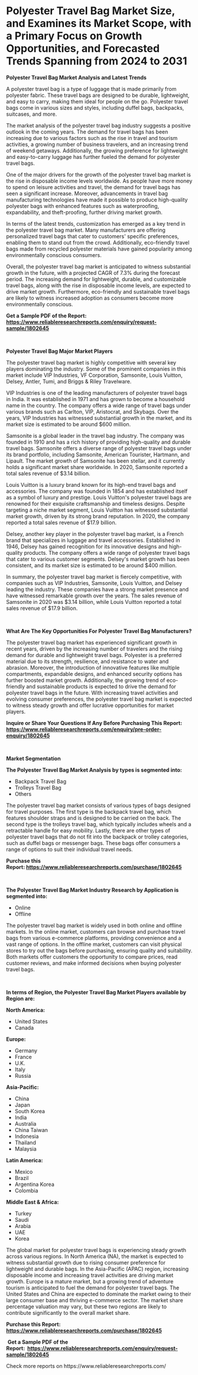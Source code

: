 <p><h1>Polyester Travel Bag Market Size, and Examines its Market Scope, with a Primary Focus on Growth Opportunities, and Forecasted Trends Spanning from 2024 to 2031</h1></p><p><strong>Polyester Travel Bag Market Analysis and Latest Trends</strong></p>
<p><p>A polyester travel bag is a type of luggage that is made primarily from polyester fabric. These travel bags are designed to be durable, lightweight, and easy to carry, making them ideal for people on the go. Polyester travel bags come in various sizes and styles, including duffel bags, backpacks, suitcases, and more.</p><p>The market analysis of the polyester travel bag industry suggests a positive outlook in the coming years. The demand for travel bags has been increasing due to various factors such as the rise in travel and tourism activities, a growing number of business travelers, and an increasing trend of weekend getaways. Additionally, the growing preference for lightweight and easy-to-carry luggage has further fueled the demand for polyester travel bags.</p><p>One of the major drivers for the growth of the polyester travel bag market is the rise in disposable income levels worldwide. As people have more money to spend on leisure activities and travel, the demand for travel bags has seen a significant increase. Moreover, advancements in travel bag manufacturing technologies have made it possible to produce high-quality polyester bags with enhanced features such as waterproofing, expandability, and theft-proofing, further driving market growth.</p><p>In terms of the latest trends, customization has emerged as a key trend in the polyester travel bag market. Many manufacturers are offering personalized travel bags that cater to customers' specific preferences, enabling them to stand out from the crowd. Additionally, eco-friendly travel bags made from recycled polyester materials have gained popularity among environmentally conscious consumers.</p><p>Overall, the polyester travel bag market is anticipated to witness substantial growth in the future, with a projected CAGR of 7.3% during the forecast period. The increasing demand for lightweight, durable, and customizable travel bags, along with the rise in disposable income levels, are expected to drive market growth. Furthermore, eco-friendly and sustainable travel bags are likely to witness increased adoption as consumers become more environmentally conscious.</p></p>
<p><strong>Get a Sample PDF of the Report:&nbsp; <a href="https://www.reliableresearchreports.com/enquiry/request-sample/1802645">https://www.reliableresearchreports.com/enquiry/request-sample/1802645</a></strong></p>
<p>&nbsp;</p>
<p><strong>Polyester Travel Bag Major Market Players</strong></p>
<p><p>The polyester travel bag market is highly competitive with several key players dominating the industry. Some of the prominent companies in this market include VIP Industries, VF Corporation, Samsonite, Louis Vuitton, Delsey, Antler, Tumi, and Briggs & Riley Travelware.</p><p>VIP Industries is one of the leading manufacturers of polyester travel bags in India. It was established in 1971 and has grown to become a household name in the country. The company offers a wide range of travel bags under various brands such as Carlton, VIP, Aristocrat, and Skybags. Over the years, VIP Industries has witnessed substantial growth in the market, and its market size is estimated to be around $600 million.</p><p>Samsonite is a global leader in the travel bag industry. The company was founded in 1910 and has a rich history of providing high-quality and durable travel bags. Samsonite offers a diverse range of polyester travel bags under its brand portfolio, including Samsonite, American Tourister, Hartmann, and Lipault. The market growth of Samsonite has been stellar, and it currently holds a significant market share worldwide. In 2020, Samsonite reported a total sales revenue of $3.14 billion.</p><p>Louis Vuitton is a luxury brand known for its high-end travel bags and accessories. The company was founded in 1854 and has established itself as a symbol of luxury and prestige. Louis Vuitton's polyester travel bags are renowned for their exquisite craftsmanship and timeless designs. Despite targeting a niche market segment, Louis Vuitton has witnessed substantial market growth, driven by its strong brand reputation. In 2020, the company reported a total sales revenue of $17.9 billion.</p><p>Delsey, another key player in the polyester travel bag market, is a French brand that specializes in luggage and travel accessories. Established in 1946, Delsey has gained recognition for its innovative designs and high-quality products. The company offers a wide range of polyester travel bags that cater to various customer segments. Delsey's market growth has been consistent, and its market size is estimated to be around $400 million.</p><p>In summary, the polyester travel bag market is fiercely competitive, with companies such as VIP Industries, Samsonite, Louis Vuitton, and Delsey leading the industry. These companies have a strong market presence and have witnessed remarkable growth over the years. The sales revenue of Samsonite in 2020 was $3.14 billion, while Louis Vuitton reported a total sales revenue of $17.9 billion.</p></p>
<p>&nbsp;</p>
<p><strong>What Are The Key Opportunities For Polyester Travel Bag Manufacturers?</strong></p>
<p><p>The polyester travel bag market has experienced significant growth in recent years, driven by the increasing number of travelers and the rising demand for durable and lightweight travel bags. Polyester is a preferred material due to its strength, resilience, and resistance to water and abrasion. Moreover, the introduction of innovative features like multiple compartments, expandable designs, and enhanced security options has further boosted market growth. Additionally, the growing trend of eco-friendly and sustainable products is expected to drive the demand for polyester travel bags in the future. With increasing travel activities and evolving consumer preferences, the polyester travel bag market is expected to witness steady growth and offer lucrative opportunities for market players.</p></p>
<p><strong>Inquire or Share Your Questions If Any Before Purchasing This Report: <a href="https://www.reliableresearchreports.com/enquiry/pre-order-enquiry/1802645">https://www.reliableresearchreports.com/enquiry/pre-order-enquiry/1802645</a></strong></p>
<p>&nbsp;</p>
<p><strong>Market Segmentation</strong></p>
<p><strong>The Polyester Travel Bag Market Analysis by types is segmented into:</strong></p>
<p><ul><li>Backpack Travel Bag</li><li>Trolleys Travel Bag</li><li>Others</li></ul></p>
<p><p>The polyester travel bag market consists of various types of bags designed for travel purposes. The first type is the backpack travel bag, which features shoulder straps and is designed to be carried on the back. The second type is the trolleys travel bag, which typically includes wheels and a retractable handle for easy mobility. Lastly, there are other types of polyester travel bags that do not fit into the backpack or trolley categories, such as duffel bags or messenger bags. These bags offer consumers a range of options to suit their individual travel needs.</p></p>
<p><strong>Purchase this Report:&nbsp;<a href="https://www.reliableresearchreports.com/purchase/1802645">https://www.reliableresearchreports.com/purchase/1802645</a></strong></p>
<p>&nbsp;</p>
<p><strong>The Polyester Travel Bag Market Industry Research by Application is segmented into:</strong></p>
<p><ul><li>Online</li><li>Offline</li></ul></p>
<p><p>The polyester travel bag market is widely used in both online and offline markets. In the online market, customers can browse and purchase travel bags from various e-commerce platforms, providing convenience and a vast range of options. In the offline market, customers can visit physical stores to try out the bags before purchasing, ensuring quality and suitability. Both markets offer customers the opportunity to compare prices, read customer reviews, and make informed decisions when buying polyester travel bags.</p></p>
<p>&nbsp;</p>
<p><strong>In terms of Region, the Polyester Travel Bag Market Players available by Region are:</strong></p>
<p>
    <p> <strong> North America: </strong>
        <ul>
            <li>United States</li>
            <li>Canada</li>
        </ul>
        </p> 
    <p> <strong> Europe: </strong>
        <ul>
            <li>Germany</li>
            <li>France</li>
            <li>U.K.</li>
            <li>Italy</li>
            <li>Russia</li>
        </ul>
        </p> 
    <p> <strong> Asia-Pacific: </strong>
        <ul>
            <li>China</li>
            <li>Japan</li>
            <li>South Korea</li>
            <li>India</li>
            <li>Australia</li>
            <li>China Taiwan</li>
            <li>Indonesia</li>
            <li>Thailand</li>
            <li>Malaysia</li>
        </ul>
        </p> 
    <p> <strong> Latin America: </strong>
        <ul>
            <li>Mexico</li>
            <li>Brazil</li>
            <li>Argentina Korea</li>
            <li>Colombia</li>
        </ul>
        </p> 
    <p> <strong> Middle East & Africa: </strong>
        <ul>
            <li>Turkey</li>
            <li>Saudi</li>
            <li>Arabia</li>
            <li>UAE</li>
            <li>Korea</li>
        </ul>
    </p>
    </p>
<p><p>The global market for polyester travel bags is experiencing steady growth across various regions. In North America (NA), the market is expected to witness substantial growth due to rising consumer preference for lightweight and durable bags. In the Asia-Pacific (APAC) region, increasing disposable income and increasing travel activities are driving market growth. Europe is a mature market, but a growing trend of adventure tourism is anticipated to fuel the demand for polyester travel bags. The United States and China are expected to dominate the market owing to their large consumer base and thriving e-commerce sector. The market share percentage valuation may vary, but these two regions are likely to contribute significantly to the overall market share.</p></p>
<p><strong>Purchase this Report: <a href="https://www.reliableresearchreports.com/purchase/1802645">https://www.reliableresearchreports.com/purchase/1802645</a></strong></p>
<p>&nbsp;<strong>Get a Sample PDF of the Report:&nbsp;&nbsp;<a href="https://www.reliableresearchreports.com/enquiry/request-sample/1802645">https://www.reliableresearchreports.com/enquiry/request-sample/1802645</a></strong></p>
<p><strong></strong></p>
<p>Check more reports on https://www.reliableresearchreports.com/</p>
